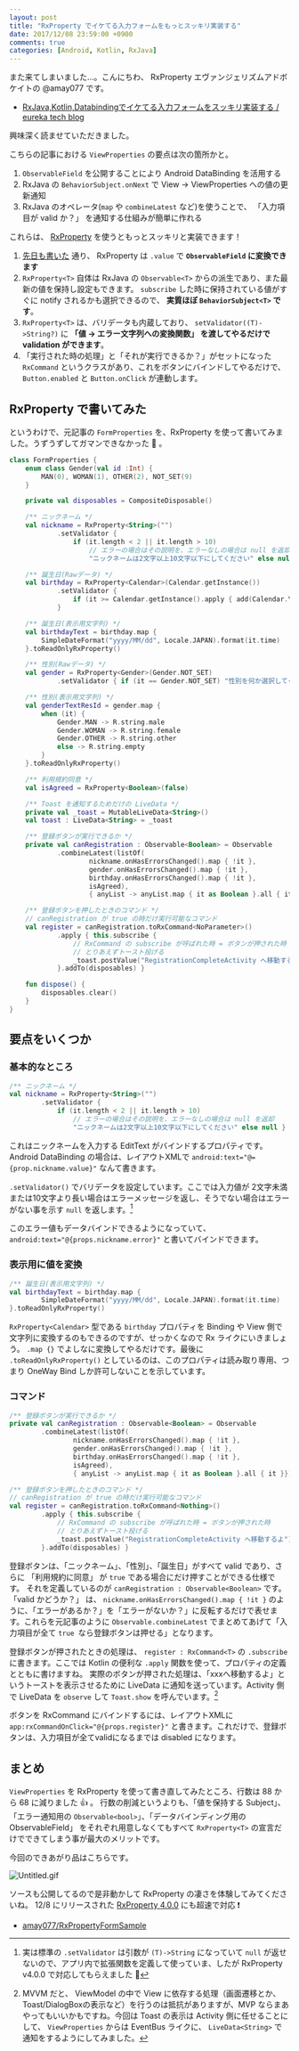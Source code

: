 ```yaml
---
layout: post
title: "RxProperty でイケてる入力フォームをもっとスッキリ実装する"
date: 2017/12/08 23:59:00 +0900
comments: true
categories: [Android, Kotlin, RxJava]
---
```

また来てしまいました...。こんにちわ、 RxProperty エヴァンジェリズムアドボケイトの @amay077 です。

<!--more-->

* [RxJava,Kotlin,Databindingでイケてる入力フォームをスッキリ実装する / eureka tech blog](https://developers.eure.jp/tech/android_cool_form)

興味深く読ませていただきました。

こちらの記事における ``ViewProperties`` の要点は次の箇所かと。

1. ``ObservableField`` を公開することにより Android DataBinding を活用する
2. RxJava の ``BehaviorSubject.onNext`` で View -> ViewProperties への値の更新通知
3. RxJava のオペレータ(``map`` や ``combineLatest`` など)を使うことで、 「入力項目が valid か？」 を通知する仕組みが簡単に作れる

これらは、 [RxProperty](https://github.com/k-kagurazaka/rx-property-android) を使うともっとスッキリと実装できます！

1. [先日も書いた](https://qiita.com/amay077/items/58e589780ccea6fd5470) 通り、 RxProperty は ``.value`` で **``ObservableField`` に変換できます**
2. ``RxProperty<T>`` 自体は RxJava の ``Observable<T>`` からの派生であり、また最新の値を保持し設定もできます。 ``subscribe`` した時に保持されている値がすぐに notify されるかも選択できるので、 **実質ほぼ ``BehaviorSubject<T>`` です**。
3. ``RxProperty<T>`` は、バリデータも内蔵しており、 ``setValidator((T)->String?)`` に **「値 → エラー文字列への変換関数」 を渡してやるだけで validation ができます**。
4. 「実行された時の処理」と「それが実行できるか？」がセットになった ``RxCommand`` というクラスがあり、これをボタンにバインドしてやるだけで、``Button.enabled`` と ``Button.onClick`` が連動します。

## RxProperty で書いてみた

というわけで、元記事の ``FormProperties`` を、RxProperty を使って書いてみました。うずうずしてガマンできなかった :pray:  。

```kotlin
class FormProperties {
    enum class Gender(val id :Int) { 
        MAN(0), WOMAN(1), OTHER(2), NOT_SET(9)
    }

    private val disposables = CompositeDisposable()

    /** ニックネーム */
    val nickname = RxProperty<String>("")
            .setValidator {
                if (it.length < 2 || it.length > 10)
                    // エラーの場合はその説明を、エラーなしの場合は null を返却
                    "ニックネームは2文字以上10文字以下にしてください" else null }

    /** 誕生日(Rawデータ) */
    val birthday = RxProperty<Calendar>(Calendar.getInstance())
            .setValidator {
                if (it >= Calendar.getInstance().apply { add(Calendar.YEAR, -18 ) }) "18歳以上が必要です" else null
            }

    /** 誕生日(表示用文字列) */
    val birthdayText = birthday.map {
        SimpleDateFormat("yyyy/MM/dd", Locale.JAPAN).format(it.time)
    }.toReadOnlyRxProperty()

    /** 性別(Rawデータ) */
    val gender = RxProperty<Gender>(Gender.NOT_SET)
            .setValidator { if (it == Gender.NOT_SET) "性別を何か選択してください" else null }

    /** 性別(表示用文字列) */
    val genderTextResId = gender.map {
        when (it) {
            Gender.MAN -> R.string.male
            Gender.WOMAN -> R.string.female
            Gender.OTHER -> R.string.other
            else -> R.string.empty
        }
    }.toReadOnlyRxProperty()

    /** 利用規約同意 */
    val isAgreed = RxProperty<Boolean>(false)

    /** Toast を通知するためだけの LiveData */
    private val _toast = MutableLiveData<String>()
    val toast : LiveData<String> = _toast

    /** 登録ボタンが実行できるか */
    private val canRegistration : Observable<Boolean> = Observable
            .combineLatest(listOf(
                    nickname.onHasErrorsChanged().map { !it },
                    gender.onHasErrorsChanged().map { !it },
                    birthday.onHasErrorsChanged().map { !it },
                    isAgreed),
                    { anyList -> anyList.map { it as Boolean }.all { it }})

    /** 登録ボタンを押したときのコマンド */
    // canRegistration が true の時だけ実行可能なコマンド
    val register = canRegistration.toRxCommand<NoParameter>()
            .apply { this.subscribe {
                // RxCommand の subscribe が呼ばれた時 = ボタンが押された時
                // とりあえずトースト投げる
                _toast.postValue("RegistrationCompleteActivity へ移動するよ")
            }.addTo(disposables) }

    fun dispose() {
        disposables.clear()
    }
}
```

## 要点をいくつか

### 基本的なところ

```kotlin
/** ニックネーム */
val nickname = RxProperty<String>("")
        .setValidator {
            if (it.length < 2 || it.length > 10)
                // エラーの場合はその説明を、エラーなしの場合は null を返却
                "ニックネームは2文字以上10文字以下にしてください" else null }
```

これはニックネームを入力する EditText がバインドするプロパティです。
Android DataBinding の場合は、レイアウトXMLで ``android:text="@={prop.nickname.value}"`` なんて書きます。

``.setValidator()`` でバリデータを設定しています。ここでは入力値が 2文字未満または10文字より長い場合はエラーメッセージを返し、そうでない場合はエラーがない事を示す ``null`` を返します。[^1]

[^1]: 実は標準の ``.setValidator`` は引数が ``(T)->String`` になっていて ``null`` が返せないので、アプリ内で拡張関数を定義して使っていま、したが RxProperty v4.0.0 で対応してもらえました :tada: 

このエラー値もデータバインドできるようになっていて、 ``android:text="@{props.nickname.error}"`` と書いてバインドできます。

### 表示用に値を変換

```kotlin
/** 誕生日(表示用文字列) */
val birthdayText = birthday.map {
        SimpleDateFormat("yyyy/MM/dd", Locale.JAPAN).format(it.time)
}.toReadOnlyRxProperty()
```

``RxProperty<Calendar>`` 型である ``birthday`` プロパティを Binding や View 側で文字列に変換するのもできるのですが、せっかくなので Rx ライクにいきましょう。 ``.map {}`` でよしなに変換してやるだけです。最後に ``.toReadOnlyRxProperty()`` としているのは、このプロパティは読み取り専用、つまり OneWay Bind しか許可しないことを示しています。

### コマンド

```kotlin
/** 登録ボタンが実行できるか */
private val canRegistration : Observable<Boolean> = Observable
        .combineLatest(listOf(
                nickname.onHasErrorsChanged().map { !it },
                gender.onHasErrorsChanged().map { !it },
                birthday.onHasErrorsChanged().map { !it },
                isAgreed),
                { anyList -> anyList.map { it as Boolean }.all { it }})

/** 登録ボタンを押したときのコマンド */
// canRegistration が true の時だけ実行可能なコマンド
val register = canRegistration.toRxCommand<Nothing>()
        .apply { this.subscribe {
            // RxCommand の subscribe が呼ばれた時 = ボタンが押された時
            // とりあえずトースト投げる
            _toast.postValue("RegistrationCompleteActivity へ移動するよ")
        }.addTo(disposables) }
```

登録ボタンは、「ニックネーム」、「性別」、「誕生日」がすべて valid であり、さらに 「利用規約に同意」 が ``true`` である場合にだけ押すことができる仕様です。
それを定義しているのが ``canRegistration : Observable<Boolean>`` です。 「valid かどうか？」 は、 ``nickname.onHasErrorsChanged().map { !it }`` のように、「エラーがあるか？」を「エラーがないか？」に反転するだけで表せます。これらを元記事のように ``Observable.combineLatest`` でまとめてあげて「入力項目が全て ``true ``なら登録ボタンは押せる」となります。

登録ボタンが押されたときの処理は、 ``register : RxCommand<T>`` の ``.subscribe`` に書きます。ここでは Kotlin の便利な ``.apply`` 関数を使って、プロパティの定義とともに書けますね。
実際のボタンが押された処理は、「xxxへ移動するよ」というトーストを表示させるために LiveData に通知を送っています。Activity 側で LiveData を ``observe`` して ``Toast.show`` を呼んでいます。[^2]

ボタンを RxCommand にバインドするには、レイアウトXMLに ``app:rxCommandOnClick="@{props.register}"`` と書きます。これだけで、登録ボタンは、入力項目が全てvalidになるまでは disabled になります。

## まとめ

``ViewProperties`` を RxProperty を使って書き直してみたところ、行数は 88 から 68 に減りました :thumbsup: 。
行数の削減というよりも、「値を保持する Subject」、「エラー通知用の ``Observable<bool>``」、「データバインディング用の ObservableField」 をそれぞれ用意しなくてもすべて ``RxProperty<T>`` の宣言だけでできてしまう事が最大のメリットです。

今回のできあがり品はこちらです。

![Untitled.gif](https://qiita-image-store.s3.amazonaws.com/0/8227/de1f7c2b-6ed4-f273-aaf6-a8e5cf67d737.gif)

ソースも公開してるので是非動かして RxProperty の凄さを体験してみてくださいね。 12/8 にリリースされた [RxProperty 4.0.0](https://github.com/k-kagurazaka/rx-property-android/releases/tag/4.0.0) にも超速で対応 :exclamation: 

* [amay077/RxPropertyFormSample](https://github.com/amay077/RxPropertyFormSample)

[^2]: MVVM だと、 ViewModel の中で View に依存する処理（画面遷移とか、Toast/DialogBoxの表示など）を行うのは抵抗がありますが、MVP ならまあやってもいいかもですね。今回は Toast の表示は Activity 側に任せることにして、 ``ViewProperties`` からは EventBus ライクに、 ``LiveData<String>`` で通知をするようにしてみました。
